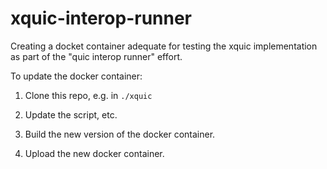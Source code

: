 # xquic-interop-runner
Creating a docket container adequate for testing the xquic
implementation as part of the "quic interop runner" effort.

To update the docker container:

1) Clone this repo, e.g. in `./xquic`

2) Update the script, etc.

3) Build the new version of the docker container.

4) Upload the new docker container.


